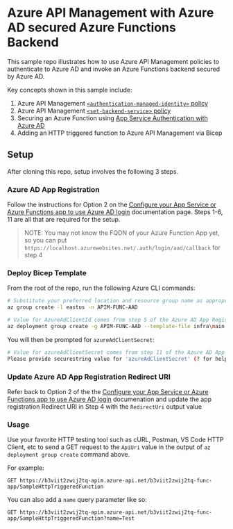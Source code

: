 # Azure API Management with Azure AD secured Azure Functions Backend

This sample repo illustrates how to use Azure API Management policies to authenticate to Azure AD and invoke an Azure Functions backend secured by Azure AD.

Key concepts shown in this sample include:

1. Azure API Management [`<authentication-managed-identity>` policy](https://learn.microsoft.com/en-us/azure/api-management/api-management-authentication-policies#ManagedIdentity)
1. Azure API Management [`<set-backend-service>` policy](https://learn.microsoft.com/en-us/azure/api-management/api-management-transformation-policies#SetBackendService)
1. Securing an Azure Function using [App Service Authentication with Azure AD](https://learn.microsoft.com/en-us/azure/app-service/configure-authentication-provider-aad)
1. Adding an HTTP triggered function to Azure API Management via Bicep

## Setup

After cloning this repo, setup involves the following 3 steps.

### Azure AD App Registration

Follow the instructions for Option 2 on the [Configure your App Service or Azure Functions app to use Azure AD login](https://learn.microsoft.com/en-us/azure/app-service/configure-authentication-provider-aad#-option-2-use-an-existing-registration-created-separately) documentation page. Steps 1-6, 11 are all that are required for the setup.

> NOTE: You may not know the FQDN of your Azure Function App yet, so you can put `https://localhost.azurewebsites.net/.auth/login/aad/callback` for step 4

### Deploy Bicep Template

From the root of the repo, run the following Azure CLI commands:

```bash
# Substitute your preferred location and resource group name as appropriate
az group create -l eastus -n APIM-FUNC-AAD

# Value for AzureAdClientId comes from step 5 of the Azure AD App Registration section above
az deployment group create -g APIM-FUNC-AAD --template-file infra\main.bicep --parameters publisherEmail=youremail@domain.com publisherName=YourName azureAdClientId=AzureAdClientId --query '{RedirectUri:properties.outputs.redirectUri.value, ApiUri:properties.outputs.apiUri.value}'
```

You will then be prompted for `azureAdClientSecret`:
```bash
# Value for azureAdClientSecret comes from step 11 of the Azure AD App Registration section above
Please provide securestring value for 'azureAdClientSecret' (? for help):
```

### Update Azure AD App Registration Redirect URI

Refer back to Option 2 of the the [Configure your App Service or Azure Functions app to use Azure AD login](https://learn.microsoft.com/en-us/azure/app-service/configure-authentication-provider-aad#-option-2-use-an-existing-registration-created-separately) documenation and update the app registration Redirect URI in Step 4 with the `RedirectUri` output value

### Usage

Use your favorite HTTP testing tool such as cURL, Postman, VS Code HTTP Client, etc to send a GET request to the `ApiUri` value in the output of `az deployment group create` command above.

For example:

```http
GET https://b3viit2zwij2tq-apim.azure-api.net/b3viit2zwij2tq-func-app/SampleHttpTriggeredFunction
```

You can also add a `name` query parameter like so:

```http
GET https://b3viit2zwij2tq-apim.azure-api.net/b3viit2zwij2tq-func-app/SampleHttpTriggeredFunction?name=Test
```